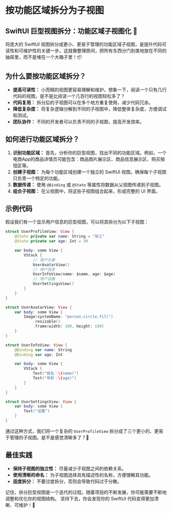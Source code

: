 ﻿# 按功能区域拆分为子视图

## SwiftUI 巨型视图拆分：功能区域子视图化 🚀

将庞大的 SwiftUI 视图拆分成更小、更易于管理的功能区域子视图，是提升代码可读性和可维护性的关键一步。这就像整理房间，把所有东西分门别类地放在不同的抽屉里，而不是堆在一个大箱子里！📦

## 为什么要按功能区域拆分？

*   **提高可读性：** 小而精的视图更容易理解和维护。想象一下，阅读一个只有几行代码的视图，是不是比阅读一个几百行的视图轻松多了？
*   **代码复用：** 拆分后的子视图可以在多个地方重复使用，减少代码冗余。
*   **降低复杂度：** 将复杂逻辑分解到不同的子视图中，降低整体复杂度，方便调试和测试。
*   **团队协作：** 不同的开发者可以负责不同的子视图，提高开发效率。

## 如何进行功能区域拆分？

1.  **识别功能区域：** 首先，分析你的巨型视图，找出不同的功能区域。例如，一个电商App的商品详情页可能包含：商品图片展示区、商品信息展示区、购买按钮区等。
2.  **创建子视图：** 为每个功能区域创建一个独立的 SwiftUI 视图。确保每个子视图只负责一个特定的功能。
3.  **数据传递：** 使用 `@Binding` 或 `@State` 等属性将数据从父视图传递到子视图。
4.  **组合子视图：** 在父视图中，将这些子视图组合起来，形成完整的 UI 界面。

## 示例代码

假设我们有一个显示用户信息的巨型视图，可以将其拆分为以下子视图：

```swift
struct UserProfileView: View {
    @State private var name: String = "张三"
    @State private var age: Int = 30

    var body: some View {
        VStack {
            // 用户头像
            UserAvatarView()
            // 用户信息
            UserInfoView(name: $name, age: $age)
            // 用户设置
            UserSettingsView()
        }
    }
}

struct UserAvatarView: View {
    var body: some View {
        Image(systemName: "person.circle.fill")
            .resizable()
            .frame(width: 100, height: 100)
    }
}

struct UserInfoView: View {
    @Binding var name: String
    @Binding var age: Int

    var body: some View {
        VStack {
            Text("姓名：\(name)")
            Text("年龄：\(age)")
        }
    }
}

struct UserSettingsView: View {
    var body: some View {
        Text("设置")
    }
}
```

通过这种方式，我们将一个复杂的 `UserProfileView` 拆分成了三个更小的、更易于管理的子视图。是不是感觉清晰多了？🎉

## 最佳实践

*   **保持子视图的独立性：** 尽量减少子视图之间的依赖关系。
*   **使用清晰的命名：** 为子视图选择具有描述性的名称，方便理解其功能。
*   **适度拆分：** 不要过度拆分，否则会导致代码过于分散。

记住，拆分巨型视图是一个迭代的过程。随着项目的不断发展，你可能需要不断地调整和优化你的视图结构。 坚持下去，你会发现你的 SwiftUI 代码变得更加清晰、可维护！💪


